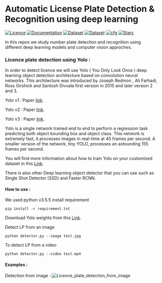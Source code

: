 # Automatic License Plate Detection & Recognition using deep learning
[![Licence](https://img.shields.io/github/license/GuiltyNeuron/ANPR?style=plastic)](https://github.com/GuiltyNeuron/ANPR/blob/master/LICENSE)
[![Documentation](https://img.shields.io/badge/documentation-TowardsDataScience-blue)](https://towardsdatascience.com/automatic-license-plate-detection-recognition-using-deep-learning-624def07eaaf)
[![Dataset](https://img.shields.io/badge/Dataset-licence.plates-green)](https://www.kaggle.com/achrafkhazri/labeled-licence-plates-dataset)
[![Dataset](https://img.shields.io/badge/Dataset-plate.digits-yellowgreean)](https://www.kaggle.com/achrafkhazri/licence-plate-digits-dataset)
[![cfg](https://img.shields.io/badge/dependencies-yolo.weights-blueviolet)](https://www.kaggle.com/achrafkhazri/yolo-weights-for-licence-plate-detector)
[![Stars](https://img.shields.io/github/stars/GuiltyNeuron/ANPR?style=social)](https://github.com/GuiltyNeuron/ANPR/stargazers)

In this repos we study number plate detection and recognition using different deep learning models and computer vision approches.

### Licence plate detection using Yolo :
In order to detect licence we will use Yolo ( You Only Look Once ) deep learning object detection architecture based on convolution neural networks.
This architecture was introduced by Joseph Redmon , Ali Farhadi, Ross Girshick and Santosh Divvala first version in 2015 and later version 2 and 3.

Yolo v1 : Paper [link](https://arxiv.org/pdf/1506.02640.pdf).

Yolo v2 : Paper [link](https://arxiv.org/pdf/1612.08242.pdf).

Yolo v3 : Paper [link](https://arxiv.org/pdf/1804.02767.pdf).

Yolo is a single network trained end to end to perform a regression task predicting both object bounding box and object class.
This network is extremely fast, it processes images in real-time at 45 frames per second. A smaller version of the network, tiny YOLO, processes an astounding 155 frames per second.

You will find more information about how to train Yolo on your customized dataset in this [Link](https://towardsdatascience.com/automatic-license-plate-detection-recognition-using-deep-learning-624def07eaaf).

There is also other Deep learning object detector that you can use such as Single Shot Detector (SSD) and Faster RCNN.
#### How to use : 
We used python v3.5.5
install requirement
````
pip install -r requirement.txt
````

Download Yolo weights from this [Link](https://www.kaggle.com/achrafkhazri/yolo-weights-for-licence-plate-detector).

Detect LP from an image
````
python detector.py --image test.jpg
````

To detect LP from a video
````
python detector.py --video test.mp4
````

#### Examples :

Detection from image :
![Licence_plate_detection_from_image](Licence_plate_detection/test_yolo_out_py.jpg)

